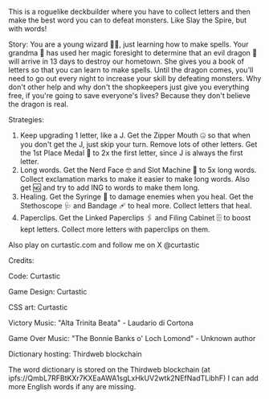 This is a roguelike deckbuilder where you have to collect letters and then make the best word you can to defeat monsters. Like Slay the Spire, but with words!

Story:
You are a young wizard 🧙‍♂️, just learning how to make spells. Your grandma 👵 has used her magic foresight to determine that an evil dragon 🐉 will arrive in 13 days to destroy our hometown. She gives you a book of letters so that you can learn to make spells. Until the dragon comes, you'll need to go out every night to increase your skill by defeating monsters. Why don't other help and why don't the shopkeepers just give you everything free, if you're going to save everyone's lives? Because they don't believe the dragon is real.

Strategies:
1. Keep upgrading 1 letter, like a J. Get the Zipper Mouth 🤐 so that when you don't get the J, just skip your turn. Remove lots of other letters. Get the 1st Place Medal 🥇 to 2x the first letter, since J is always the first letter.
2. Long words. Get the Nerd Face 🤓 and Slot Machine 🎰 to 5x long words. Collect exclamation marks to make it easier to make long words. Also get 🆖 and try to add ING to words to make them long.
3. Healing. Get the Syringe 💉 to damage enemies when you heal. Get the Stethoscope 🩺 and Bandage 🩹 to heal more. Collect letters that heal.
4. Paperclips. Get the Linked Paperclips 🖇 and Filing Cabinet 🗄 to boost kept letters. Collect more letters with paperclips on them.

Also play on curtastic.com and follow me on X @curtastic

Credits:

Code: Curtastic

Game Design: Curtastic

CSS art: Curtastic

Victory Music: "Alta Trinita Beata" - Laudario di Cortona

Game Over Music: "The Bonnie Banks o' Loch Lomond" - Unknown author

Dictionary hosting: Thirdweb blockchain

The word dictionary is stored on the Thirdweb blockchain (at ipfs://QmbL7RFBtKXr7KXEaAWA1sgLxHkUV2wtk2NEfNadTLibhF) I can add more English words if any are missing.
